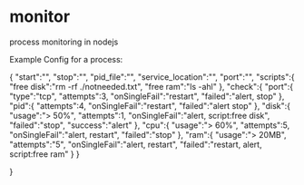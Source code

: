 monitor
=======

process monitoring in nodejs

Example Config for a process:

{
  "start":"",
  "stop":"",
  "pid_file":"",
  "service_location":"",
  "port":"",
  "scripts":{
    "free disk":"rm -rf ./notneeded.txt",
    "free ram":"ls -ahl"
  },
  "check":{
     "port":{
        "type":"tcp",
        "attempts":3,
        "onSingleFail":"restart",
        "failed":"alert, stop"
     }, 
     "pid":{
       "attempts":4,
       "onSingleFail":"restart",
       "failed":"alert stop"
     },
     "disk":{
        "usage":"> 50%",
        "attempts":1,
        "onSingleFail":"alert, script:free disk",
        "failed":"stop",
        "success":"alert"
      },
     "cpu":{
        "usage":"> 60%",
        "attempts":5,
        "onSingleFail":"alert, restart",
        "failed":"stop"
     },
     "ram":{
        "usage":"> 20MB",
        "attempts":"5",
        "onSingleFail":"alert, restart",
        "failed":"restart, alert, script:free ram"
     }
  }

}
